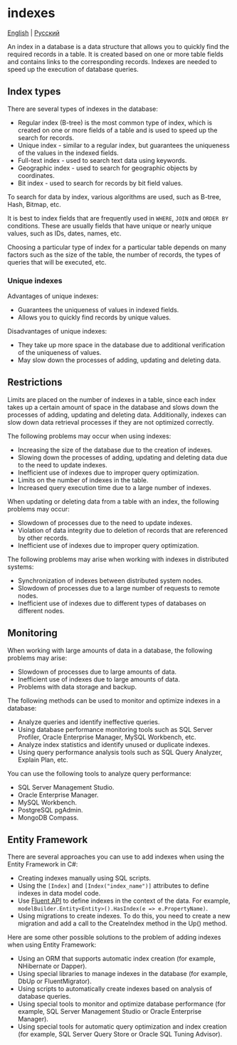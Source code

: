 # indexes

[English](indexes.md) | [Русский](indexes.ru.md)

An index in a database is a data structure that allows you to quickly find the required records in a table. It is created based on one or more table fields and contains links to the corresponding records. Indexes are needed to speed up the execution of database queries.

## Index types

There are several types of indexes in the database:
- Regular index (B-tree) is the most common type of index, which is created on one or more fields of a table and is used to speed up the search for records.
- Unique index - similar to a regular index, but guarantees the uniqueness of the values in the indexed fields.
- Full-text index - used to search text data using keywords.
- Geographic index - used to search for geographic objects by coordinates.
- Bit index - used to search for records by bit field values.

To search for data by index, various algorithms are used, such as B-tree, Hash, Bitmap, etc.

It is best to index fields that are frequently used in `WHERE`, `JOIN` and `ORDER BY` conditions. These are usually fields that have unique or nearly unique values, such as IDs, dates, names, etc.

Choosing a particular type of index for a particular table depends on many factors such as the size of the table, the number of records, the types of queries that will be executed, etc.

### Unique indexes

Advantages of unique indexes:
- Guarantees the uniqueness of values in indexed fields.
- Allows you to quickly find records by unique values.

Disadvantages of unique indexes:
- They take up more space in the database due to additional verification of the uniqueness of values.
- May slow down the processes of adding, updating and deleting data.

## Restrictions

Limits are placed on the number of indexes in a table, since each index takes up a certain amount of space in the database and slows down the processes of adding, updating and deleting data. Additionally, indexes can slow down data retrieval processes if they are not optimized correctly.

The following problems may occur when using indexes:
- Increasing the size of the database due to the creation of indexes.
- Slowing down the processes of adding, updating and deleting data due to the need to update indexes.
- Inefficient use of indexes due to improper query optimization.
- Limits on the number of indexes in the table.
- Increased query execution time due to a large number of indexes.

When updating or deleting data from a table with an index, the following problems may occur:
- Slowdown of processes due to the need to update indexes.
- Violation of data integrity due to deletion of records that are referenced by other records.
- Inefficient use of indexes due to improper query optimization.

The following problems may arise when working with indexes in distributed systems:
- Synchronization of indexes between distributed system nodes.
- Slowdown of processes due to a large number of requests to remote nodes.
- Inefficient use of indexes due to different types of databases on different nodes.

## Monitoring

When working with large amounts of data in a database, the following problems may arise:
- Slowdown of processes due to large amounts of data.
- Inefficient use of indexes due to large amounts of data.
- Problems with data storage and backup.

The following methods can be used to monitor and optimize indexes in a database:
- Analyze queries and identify ineffective queries.
- Using database performance monitoring tools such as SQL Server Profiler, Oracle Enterprise Manager, MySQL Workbench, etc.
- Analyze index statistics and identify unused or duplicate indexes.
- Using query performance analysis tools such as SQL Query Analyzer, Explain Plan, etc.

You can use the following tools to analyze query performance:
- SQL Server Management Studio.
- Oracle Enterprise Manager.
- MySQL Workbench.
- PostgreSQL pgAdmin.
- MongoDB Compass.

## Entity Framework

There are several approaches you can use to add indexes when using the Entity Framework in C#:
- Creating indexes manually using SQL scripts.
- Using the `[Index]` and `[Index("index_name")]` attributes to define indexes in data model code.
- Use [Fluent API](https://learn.microsoft.com/en-us/ef/ef6/modeling/code-first/fluent/types-and-properties) to define indexes in the context of the data. For example, `modelBuilder.Entity<Entity>().HasIndex(e => e.PropertyName)`.
- Using migrations to create indexes. To do this, you need to create a new migration and add a call to the CreateIndex method in the Up() method.

Here are some other possible solutions to the problem of adding indexes when using Entity Framework:
- Using an ORM that supports automatic index creation (for example, NHibernate or Dapper).
- Using special libraries to manage indexes in the database (for example, DbUp or FluentMigrator).
- Using scripts to automatically create indexes based on analysis of database queries.
- Using special tools to monitor and optimize database performance (for example, SQL Server Management Studio or Oracle Enterprise Manager).
- Using special tools for automatic query optimization and index creation (for example, SQL Server Query Store or Oracle SQL Tuning Advisor).
